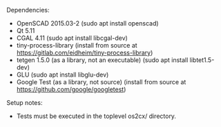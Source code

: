 Dependencies:
* OpenSCAD 2015.03-2 (sudo apt install openscad)
* Qt 5.11
* CGAL 4.11 (sudo apt install libcgal-dev)
* tiny-process-library (install from source at https://gitlab.com/eidheim/tiny-process-library)
* tetgen 1.5.0 (as a library, not an executable) (sudo apt install libtet1.5-dev)
* GLU (sudo apt install libglu-dev)
* Google Test (as a library, not source) (install from source at https://github.com/google/googletest)

Setup notes:
* Tests must be executed in the toplevel os2cx/ directory.
